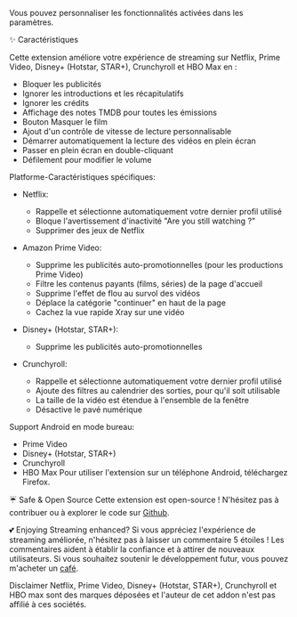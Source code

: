Vous pouvez personnaliser les fonctionnalités activées dans les paramètres.

✨ Caractéristiques

Cette extension améliore votre expérience de streaming sur Netflix, Prime Video, Disney+ (Hotstar, STAR+), Crunchyroll et HBO Max en :

- Bloquer les publicités
- Ignorer les introductions et les récapitulatifs
- Ignorer les crédits
- Affichage des notes TMDB pour toutes les émissions
- Bouton Masquer le film
- Ajout d'un contrôle de vitesse de lecture personnalisable
- Démarrer automatiquement la lecture des vidéos en plein écran
- Passer en plein écran en double-cliquant
- Défilement pour modifier le volume

Platforme-Caractéristiques spécifiques:

- Netflix:
    - Rappelle et sélectionne automatiquement votre dernier profil utilisé
    - Bloque l'avertissement d'inactivité "Are you still watching ?"
    - Supprimer des jeux de Netflix

- Amazon Prime Video:
    - Supprime les publicités auto-promotionnelles (pour les productions Prime Video)
    - Filtre les contenus payants (films, séries) de la page d'accueil
    - Supprime l'effet de flou au survol des vidéos
    - Déplace la catégorie "continuer" en haut de la page
    - Cachez la vue rapide Xray sur une vidéo

- Disney+ (Hotstar, STAR+):
    - Supprime les publicités auto-promotionnelles

- Crunchyroll:
    - Rappelle et sélectionne automatiquement votre dernier profil utilisé
    - Ajoute des filtres au calendrier des sorties, pour qu'il soit utilisable
    - La taille de la vidéo est étendue à l'ensemble de la fenêtre
    - Désactive le pavé numérique

Support Android en mode bureau:

- Prime Video
- Disney+ (Hotstar, STAR+)
- Crunchyroll
- HBO Max
  Pour utiliser l'extension sur un téléphone Android, téléchargez Firefox.

☔ Safe & Open Source
Cette extension est open-source ! N'hésitez pas à contribuer ou à explorer le code sur [Github](https://github.com/Dreamlinerm/Netflix-Prime-Auto-Skip).

💕 Enjoying Streaming enhanced?
Si vous appréciez l'expérience de streaming améliorée, n'hésitez pas à laisser un commentaire 5 étoiles ! Les commentaires aident à établir la confiance et à attirer de nouveaux utilisateurs.
Si vous souhaitez soutenir le développement futur, vous pouvez m'acheter un [café](https://github.com/sponsors/Dreamlinerm).

Disclaimer
Netflix, Prime Video, Disney+ (Hotstar, STAR+), Crunchyroll et HBO max sont des marques déposées et l'auteur de cet addon n'est pas affilié à ces sociétés.
